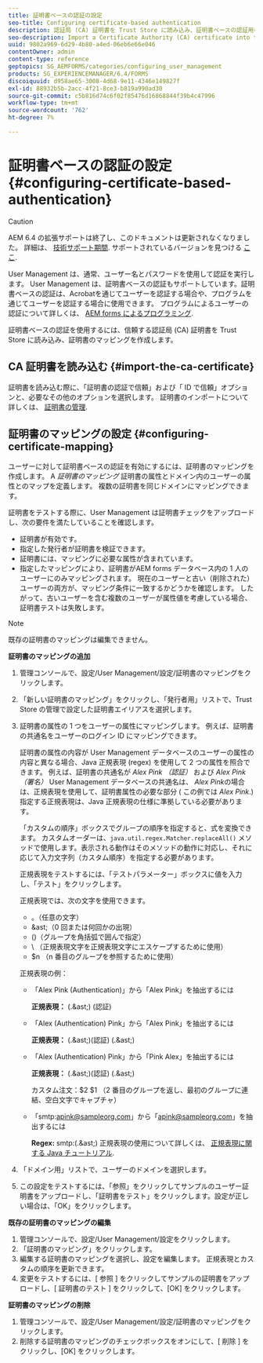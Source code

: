 ```yaml
---
title: 証明書ベースの認証の設定
seo-title: Configuring certificate-based authentication
description: 認証局 (CA) 証明書を Trust Store に読み込み、証明書ベースの認証用の証明書のマッピングを作成します。
seo-description: Import a Certificate Authority (CA) certificate into the Trust Store and create a certificate mapping for certificate-based authentication.
uuid: 9802a969-6d29-4b80-a4ed-06eb6e66e046
contentOwner: admin
content-type: reference
geptopics: SG_AEMFORMS/categories/configuring_user_management
products: SG_EXPERIENCEMANAGER/6.4/FORMS
discoiquuid: d958ae65-3008-4d68-9e11-4346e149827f
exl-id: 88932b5b-2acc-4f21-8ce3-b819a990ad30
source-git-commit: c5b816d74c6f02f85476d16868844f39b4c47996
workflow-type: tm+mt
source-wordcount: '762'
ht-degree: 7%

---
```


# 証明書ベースの認証の設定 {#configuring-certificate-based-authentication}

>[!CAUTION]
>
>AEM 6.4 の拡張サポートは終了し、このドキュメントは更新されなくなりました。 詳細は、 [技術サポート期間](https://helpx.adobe.com/jp/support/programs/eol-matrix.html). サポートされているバージョンを見つける [ここ](https://experienceleague.adobe.com/docs/?lang=ja).

User Management は、通常、ユーザー名とパスワードを使用して認証を実行します。 User Management は、証明書ベースの認証もサポートしています。証明書ベースの認証は、Acrobatを通じてユーザーを認証する場合や、プログラムを通じてユーザーを認証する場合に使用できます。 プログラムによるユーザーの認証について詳しくは、 [AEM forms によるプログラミング](https://www.adobe.com/go/learn_aemforms_programming_63_jp).

証明書ベースの認証を使用するには、信頼する認証局 (CA) 証明書を Trust Store に読み込み、証明書のマッピングを作成します。

## CA 証明書を読み込む {#import-the-ca-certificate}

証明書を読み込む際に、「証明書の認証で信頼」および「 ID で信頼」オプションと、必要なその他のオプションを選択します。 証明書のインポートについて詳しくは、 [証明書の管理](/help/forms/using/admin-help/certificates.md#managing-certificates).

## 証明書のマッピングの設定 {#configuring-certificate-mapping}

ユーザーに対して証明書ベースの認証を有効にするには、証明書のマッピングを作成します。 A *証明書のマッピング* 証明書の属性とドメイン内のユーザーの属性とのマップを定義します。 複数の証明書を同じドメインにマッピングできます。

証明書をテストする際に、User Management は証明書チェックをアップロードし、次の要件を満たしていることを確認します。

* 証明書が有効です。
* 指定した発行者が証明書を検証できます。
* 証明書には、マッピングに必要な属性が含まれています。
* 指定したマッピングにより、証明書がAEM forms データベース内の 1 人のユーザーにのみマッピングされます。 現在のユーザーと古い（削除された）ユーザーの両方が、マッピング条件に一致するかどうかを確認します。 したがって、古いユーザーを含む複数のユーザーが属性値を考慮している場合、証明書テストは失敗します。

>[!NOTE]
>
>既存の証明書のマッピングは編集できません。

**証明書のマッピングの追加**

1. 管理コンソールで、設定/User Management/設定/証明書のマッピングをクリックします。
1. 「新しい証明書のマッピング」をクリックし、「発行者用」リストで、Trust Store の管理で設定した証明書エイリアスを選択します。
1. 証明書の属性の 1 つをユーザーの属性にマッピングします。 例えば、証明書の共通名をユーザーのログイン ID にマッピングできます。

   証明書の属性の内容が User Management データベースのユーザーの属性の内容と異なる場合、Java 正規表現 (regex) を使用して 2 つの属性を照合できます。 例えば、証明書の共通名が *Alex Pink （認証）* および *Alex Pink （署名）* User Management データベースの共通名は、 *Alex Pink*&#x200B;の場合は、正規表現を使用して、証明書属性の必要な部分 ( この例では *Alex Pink*.) 指定する正規表現は、Java 正規表現の仕様に準拠している必要があります。

   「カスタムの順序」ボックスでグループの順序を指定すると、式を変換できます。 カスタムオーダーは、`java.util.regex.Matcher.replaceAll()` メソッドで使用します。表示される動作はそのメソッドの動作に対応し、それに応じて入力文字列（カスタム順序）を指定する必要があります。

   正規表現をテストするには、「テストパラメーター」ボックスに値を入力し、「テスト」をクリックします。

   正規表現では、次の文字を使用できます。

   * 。（任意の文字）
   * &amp;ast;（0 回または何回かの出現）
   * ()（グループを角括弧で囲んで指定）
   * \ （正規表現文字を正規表現文字にエスケープするために使用）
   * $n （n 番目のグループを参照するために使用）

   正規表現の例：

   * 「Alex Pink (Authentication)」から「Alex Pink」を抽出するには

      **正規表現：** (.&amp;ast;) \(認証\)

   * 「Alex (Authentication) Pink」から「Alex Pink」を抽出するには

      **正規表現：** (.&amp;ast;)\(認証\) (.&amp;ast;)

   * 「Alex (Authentication) Pink」から「Pink Alex」を抽出するには

      **正規表現：** (.&amp;ast;)\(認証\) (.&amp;ast;)

      カスタム注文：$2 $1 （2 番目のグループを返し、最初のグループに連結、空白文字でキャプチャ）

   * 「smtp:apink@sampleorg.com」から「apink@sampleorg.com」を抽出するには

      **Regex:** smtp:(.&amp;ast;)
   正規表現の使用について詳しくは、 [正規表現に関する Java チュートリアル](https://java.sun.com/docs/books/tutorial/essential/regex/).

1. 「ドメイン用」リストで、ユーザーのドメインを選択します。
1. この設定をテストするには、「参照」をクリックしてサンプルのユーザー証明書をアップロードし、「証明書をテスト」をクリックします。設定が正しい場合は、「OK」をクリックします。

**既存の証明書のマッピングの編集**

1. 管理コンソールで、設定/User Management/設定をクリックします。
1. 「証明書のマッピング」をクリックします。
1. 編集する証明書のマッピングを選択し、設定を編集します。 正規表現とカスタムの順序を更新できます。
1. 変更をテストするには、[ 参照 ] をクリックしてサンプルの証明書をアップロードし、[ 証明書のテスト ] をクリックして、[OK] をクリックします。

**証明書のマッピングの削除**

1. 管理コンソールで、設定/User Management/設定/証明書のマッピングをクリックします。
1. 削除する証明書のマッピングのチェックボックスをオンにして、[ 削除 ] をクリックし、[OK] をクリックします。
